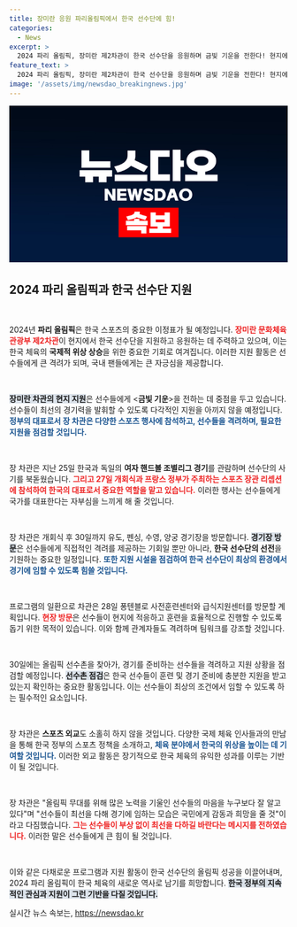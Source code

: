 ```yaml
---
title: 장미란 응원 파리올림픽에서 한국 선수단에 힘!
categories:
  - News
excerpt: >
  2024 파리 올림픽, 장미란 제2차관이 한국 선수단을 응원하며 금빛 기운을 전한다! 현지에서 선수 지원 시설 점검과 스포츠 외교로 한국 체육의 위상을 높이는 행사에 참석한다.
feature_text: >
  2024 파리 올림픽, 장미란 제2차관이 한국 선수단을 응원하며 금빛 기운을 전한다! 현지에서 선수 지원 시설 점검과 스포츠 외교로 한국 체육의 위상을 높이는 행사에 참석한다.
image: '/assets/img/newsdao_breakingnews.jpg'
---
```


<p><img src="/assets/img/newsdao_breakingnews.jpg" alt="koreaapp 속보" /></p>

<h2 data-ke-size="size26">2024 파리 올림픽과 한국 선수단 지원</h2>

<p data-ke-size="size16">&nbsp;</p>

<p>2024년 <b>파리 올림픽</b>은 한국 스포츠의 중요한 이정표가 될 예정입니다. <b><span style="color: #ee2323;">장미란 문화체육관광부 제2차관</span></b>이 현지에서 한국 선수단을 지원하고 응원하는 데 주력하고 있으며, 이는 한국 체육의 <b>국제적 위상 상승</b>을 위한 중요한 기회로 여겨집니다. 이러한 지원 활동은 선수들에게 큰 격려가 되며, 국내 팬들에게는 큰 자긍심을 제공합니다.</p>

<p data-ke-size="size16">&nbsp;</p>

<p><b><span style="background-color: #21538527;">장미란 차관의 현지 지원</span></b>은 선수들에게 &lt;<b>금빛 기운</b>&gt;을 전하는 데 중점을 두고 있습니다. 선수들이 최선의 경기력을 발휘할 수 있도록 다각적인 지원을 아끼지 않을 예정입니다. <b><span style="color: #1a5490;">정부의 대표로서 장 차관은 다양한 스포츠 행사에 참석하고, 선수들을 격려하며, 필요한 지원을 점검할 것입니다.</span></b></p>

<p data-ke-size="size16">&nbsp;</p>

<p>장 차관은 지난 25일 한국과 독일의 <b>여자 핸드볼 조별리그 경기</b>를 관람하며 선수단의 사기를 북돋웠습니다. <b><span style="color: #ee2323;">그리고 27일 개회식과 프랑스 정부가 주최하는 스포츠 장관 리셉션에 참석하여 한국의 대표로서 중요한 역할을 맡고 있습니다.</span></b> 이러한 행사는 선수들에게 국가를 대표한다는 자부심을 느끼게 해 줄 것입니다.</p>

<p data-ke-size="size16">&nbsp;</p>

<p>장 차관은 개회식 후 30일까지 유도, 펜싱, 수영, 양궁 경기장을 방문합니다. <b><span style="background-color: #21538527;">경기장 방문</span></b>은 선수들에게 직접적인 격려를 제공하는 기회일 뿐만 아니라, <b>한국 선수단의 선전</b>을 기원하는 중요한 일정입니다. <b><span style="color: #1a5490;">또한 지원 시설을 점검하여 한국 선수단이 최상의 환경에서 경기에 임할 수 있도록 힘쓸 것입니다.</span></b></p>

<p data-ke-size="size16">&nbsp;</p>

<p>프로그램의 일환으로 차관은 28일 퐁텐블로 사전훈련센터와 급식지원센터를 방문할 계획입니다. <b><span style="color: #ee2323;">현장 방문</span></b>은 선수들이 현지에 적응하고 훈련을 효율적으로 진행할 수 있도록 돕기 위한 목적이 있습니다. 이와 함께 관계자들도 격려하며 팀워크를 강조할 것입니다.</p>

<p data-ke-size="size16">&nbsp;</p>

<p>30일에는 올림픽 선수촌을 찾아가, 경기를 준비하는 선수들을 격려하고 지원 상황을 점검할 예정입니다. <b><span style="background-color: #21538527;">선수촌 점검</span></b>은 한국 선수들이 훈련 및 경기 준비에 충분한 지원을 받고 있는지 확인하는 중요한 활동입니다. 이는 선수들이 최상의 조건에서 임할 수 있도록 하는 필수적인 요소입니다.</p>

<p data-ke-size="size16">&nbsp;</p>

<p>장 차관은 <b>스포츠 외교</b>도 소홀히 하지 않을 것입니다. 다양한 국제 체육 인사들과의 만남을 통해 한국 정부의 스포츠 정책을 소개하고, <b><span style="color: #1a5490;">체육 분야에서 한국의 위상을 높이는 데 기여할 것입니다.</span></b> 이러한 외교 활동은 장기적으로 한국 체육의 유익한 성과를 이루는 기반이 될 것입니다.</p>

<p data-ke-size="size16">&nbsp;</p>

<p>장 차관은 "올림픽 무대를 위해 많은 노력을 기울인 선수들의 마음을 누구보다 잘 알고 있다"며 "선수들이 최선을 다해 경기에 임하는 모습은 국민에게 감동과 희망을 줄 것"이라고 다짐했습니다. <b><span style="color: #ee2323;">그는 선수들이 부상 없이 최선을 다하길 바란다는 메시지를 전하였습니다.</span></b> 이러한 말은 선수들에게 큰 힘이 될 것입니다.</p>

<p data-ke-size="size16">&nbsp;</p>

<p>이와 같은 다채로운 프로그램과 지원 활동이 한국 선수단의 올림픽 성공을 이끌어내며, 2024 파리 올림픽이 한국 체육의 새로운 역사로 남기를 희망합니다. <b><span style="background-color: #21538527;">한국 정부의 지속적인 관심과 지원이 그런 기반을 다질 것입니다.</span></b></p>
실시간 뉴스 속보는, <a href="https://newsdao.kr" rel="dofollow">https://newsdao.kr</a>


